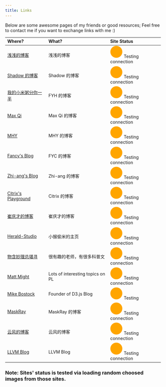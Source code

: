 ```yaml
---
title: Links
---
```


Below are some awesome pages of my friends or good resources; Feel free to contact me if you want to exchange links with me :)

| Where?                                                     | What?                                  | Site Status             |
|:---------------------------------------------------------- |:-------------------------------------- |:----------------------- |
| [浅浅的博客](https://seujxh.wordpress.com/)                | 浅浅的博客                             | <span testURL="https://seujxh.wordpress.com/favicon.ico"> <img src="/img/circle-solid-yellow.svg"> Testing connection </span> |
| [Shadow 的博客](https://drunkdream.com/)                | Shadow 的博客                             | <span testURL="https://www.drunkdream.com/images/logo.gif"> <img src="/img/circle-solid-yellow.svg"> Testing connection </span> |
| [我的小米粥分你一半](https://corvo.myseu.cn/)              | FYH 的博客                             | <span testURL="https://corvo.myseu.cn/favicon.ico"> <img src="/img/circle-solid-yellow.svg"> Testing connection </span>       |
| [Max Qi](https://cherishher.github.io/)                    | Max Qi 的博客                          | <span testURL="https://cherishher.github.io/img/favicon.ico"> <img src="/img/circle-solid-yellow.svg"> Testing connection </span> |
| [ MHY ](https://www.96mhy.top/)                            | MHY 的博客                             | <span testURL="https://www.96mhy.top/image/1.jpg"> <img src="/img/circle-solid-yellow.svg"> Testing connection </span>|
| [Fancy's Blog](https://fanyc.myseu.cn/)                     | FYC 的博客                             | <span testURL="https://fanyc.myseu.cn/static/img/904784fb81452e695387da1453f9a696.png"> <img src="/img/circle-solid-yellow.svg"> Testing connection </span> |
| [Zhi-ang's Blog](https://zhi-ang.github.io/)                     | Zhi-ang 的博客                             | <span testURL="https://zhi-ang.github.io/images/avatar.jpg"> <img src="/img/circle-solid-yellow.svg"> Testing connection </span> |
| [Citrix's Playground](https://citrixqian.top/)             | Citrix 的博客                          | <span testURL="https://citrixqian.top/favicon-16x16.png"> <img src="/img/circle-solid-yellow.svg"> Testing connection </span> |
| [崔庆才的博客](https://cuiqingcai.com/)                    | 崔庆才的博客                           | <span testURL="https://cuiqingcai.com/wp-content/themes/Yusi/timthumb.php?src=https://qiniu.cuiqingcai.com/wp-content/uploads/2019/02/xxx-e1550711818507.jpeg&h=123&w=200&q=90&zc=1&ct=1"> <img src="/img/circle-solid-yellow.svg"> Testing connection </span> |
| [Herald-Studio](https://myseu.cn/)                         | 小猴偷米的主页                         | <span testURL="https://cdn.myseu.cn/splash-640-1136.e2b2faf8.png"> <img src="/img/circle-solid-yellow.svg"> Testing connection </span> |
| [物含妙理总堪寻](https://blog.sciencenet.cn/u/jixuanhou) | 很有趣的老师，有很多科普文             | <span testURL="https://image-attachment.oss-cn-beijing.aliyuncs.com/data/www/html/uc_server/data/avatar/000/08/45/19_avatar_middle.jpg"> <img src="/img/circle-solid-yellow.svg"> Testing connection </span> |
| [Matt Might](http://matt.might.net/)                       | Lots of interesting topics on PL       | <span testURL="https://matt.might.net/pics/Matt-Might-White-House-2-Jan-2015-small.jpg"> <img src="/img/circle-solid-yellow.svg"> Testing connection </span> |
| [Mike Bostock](https://bost.ocks.org/mike/)                | Founder of D3.js Blog                  | <span testURL="https://bost.ocks.org/mike/code.png"> <img src="/img/circle-solid-yellow.svg"> Testing </span> |
| [MaskRay](https://maskray.me/blog/)                         | MaskRay 的博客                         | <span testURL="https://maskray.me/icon/github.svg"> <img src="/img/circle-solid-yellow.svg"> Testing connection </span> |
| [云风的博客](https://blog.codingnow.com/)                   | 云风的博客                             | <span testURL="https://blog.codingnow.com/favicon.ico"> <img src="/img/circle-solid-yellow.svg"> Testing connection </span> |
| [LLVM Blog](https://blog.llvm.org/)                         | LLVM Blog                              | <span testURL="https://llvm.org/img/DragonSmall.png"> <img src="/img/circle-solid-yellow.svg"> Testing connection </span> |

### Note: Sites' status is tested via loading random choosed images from those sites.

<script>
function testConnections() {
  let links = document.querySelectorAll("span[testURL]")

  for (let i = 0; i < links.length; i ++) {
    let u = links[i].getAttribute('testURL')

    let img = document.body.appendChild(document.createElement("img"));
    img.style.display = "none";
    img.onload = function() {
        links[i].innerHTML = '<img src="/img/circle-solid-green.svg"> Secure connection'
    };

    img.onerror = function() {
        links[i].innerHTML = '<img src="/img/circle-solid-red.svg"> Offline or insecure connection'
    };

    img.src = u;
  }
}

testConnections();
</script>
